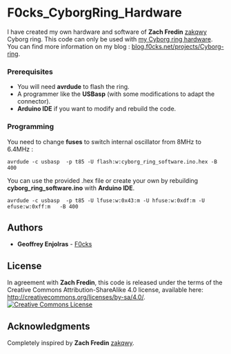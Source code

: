 # F0cks_CyborgRing_Hardware

I have created my own hardware and software of **Zach Fredin** [zakqwy](https://github.com/zakqwy) Cyborg ring. This code can only be used with [my Cyborg ring hardware](https://github.com/F0cks/F0cks_CyborgRing_Hardware). <br />
You can find more information on my blog : [blog.f0cks.net/projects/Cyborg-ring](https://blog.f0cks.net/projects/Cyborg-ring/).


### Prerequisites

* You will need **avrdude** to flash the ring.
* A programmer like the **USBasp** (with some modifications to adapt the connector).
* **Arduino IDE** if you want to modify and rebuild the code. 

### Programming

You need to change **fuses** to switch internal oscillator from 8MHz to 6.4MHz :
```
avrdude -c usbasp  -p t85 -U flash:w:cyborg_ring_software.ino.hex -B 400
```
You can use the provided .hex file or create your own by rebuilding **cyborg_ring_software.ino** with **Arduino IDE**.
```
avrdude -c usbasp  -p t85 -U lfuse:w:0x43:m -U hfuse:w:0xdf:m -U efuse:w:0xff:m   -B 400
```

## Authors

* **Geoffrey Enjolras** - [F0cks](https://github.com/F0cks)

## License

In agreement with **Zach Fredin**, this code is released under the terms of the Creative Commons Attribution-ShareAlike 4.0 license, available here: http://creativecommons.org/licenses/by-sa/4.0/.
<a rel="license" href="http://creativecommons.org/licenses/by-sa/4.0/"><img alt="Creative Commons License" style="border-width:0" src="https://i.creativecommons.org/l/by-sa/4.0/88x31.png" /></a>

## Acknowledgments

Completely inspired by **Zach Fredin** [zakqwy](https://github.com/zakqwy).
